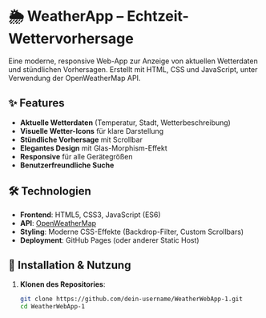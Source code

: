 # 🌦️ WeatherApp – Echtzeit-Wettervorhersage

Eine moderne, responsive Web-App zur Anzeige von aktuellen Wetterdaten und stündlichen Vorhersagen. Erstellt mit HTML, CSS und JavaScript, unter Verwendung der OpenWeatherMap API.



## ✨ Features

- **Aktuelle Wetterdaten** (Temperatur, Stadt, Wetterbeschreibung)
- **Visuelle Wetter-Icons** für klare Darstellung
- **Stündliche Vorhersage** mit Scrollbar
- **Elegantes Design** mit Glas-Morphism-Effekt
- **Responsive** für alle Gerätegrößen
- **Benutzerfreundliche Suche**

## 🛠️ Technologien

- **Frontend**: HTML5, CSS3, JavaScript (ES6)
- **API**: [OpenWeatherMap](https://openweathermap.org/api)
- **Styling**: Moderne CSS-Effekte (Backdrop-Filter, Custom Scrollbars)
- **Deployment**: GitHub Pages (oder anderer Static Host)

## 🚀 Installation & Nutzung

1. **Klonen des Repositories**:
   ```bash
   git clone https://github.com/dein-username/WeatherWebApp-1.git
   cd WeatherWebApp-1